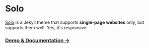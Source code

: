 # Solo

[Solo](http://solo.chibi.io) is a Jekyll theme that supports **single-page websites** only, but supports them well. Yes, it's responsive.

### [Demo & Documentation &rarr;](http://solo.chibi.io)
